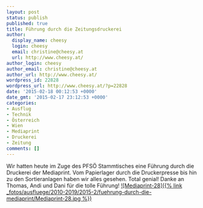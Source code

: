 ```yaml
---
layout: post
status: publish
published: true
title: Führung durch die Zeitungsdruckerei
author:
  display_name: cheesy
  login: cheesy
  email: christine@cheesy.at
  url: http://www.cheesy.at/
author_login: cheesy
author_email: christine@cheesy.at
author_url: http://www.cheesy.at/
wordpress_id: 22828
wordpress_url: http://www.cheesy.at/?p=22828
date: '2015-02-18 00:12:53 +0000'
date_gmt: '2015-02-17 23:12:53 +0000'
categories:
- Ausflug
- Technik
- Österreich
- Wien
- Mediaprint
- Druckerei
- Zeitung
comments: []
---
```

Wir hatten heute im Zuge des PFSÖ Stammtisches eine Führung durch die Druckerei der Mediaprint. Vom Papierlager durch die Druckerpresse bis hin zu den Sortieranlagen haben wir alles gesehen. Total genial! Danke an Thomas, Andi und Dani für die tolle Führung!
[![Mediaprint-28]({% link _fotos/ausfluege/2010-2019/2015-2/fuehrung-durch-die-mediaprint/Mediaprint-28.jpg %})](http://www.cheesy.at/fotos/ausfluege/fuehrung-durch-die-mediaprint/ "Führung durch die Mediaprint")
